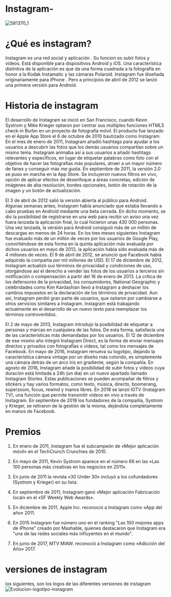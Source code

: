 # Instagram-
![581370_1](https://user-images.githubusercontent.com/62603274/77489677-70371400-6dfe-11ea-95ab-3ec68e6bd1d9.jpg)
# ¿Qué es instagram?

 Instagram es una red social y aplicación . Su funcion es subir fotos y videos. Está disponible para dispositivos Android y iOS. Una característica distintiva de la aplicación es que da una forma cuadrada a la fotografía en honor a la Kodak Instamatic y las cámaras Polaroid.  Instagram  fue diseñada originariamente para iPhone . Pero a principios de abril de 2012 se lanzó una primera versión para Android.

# Historia de instagram

El desarrollo de Instagram se inició en San Francisco, cuando Kevin Systrom y Mike Krieger optaron por centrar sus múltiples funciones HTML5 check-in Burbn en un proyecto de fotografía móvil. El producto fue lanzado en el Apple App Store el 6 de octubre de 2010 bautizado como Instagram. En el mes de enero de 2011, Instagram añadió hashtags para ayudar a los usuarios a descubrir las fotos que los demás usuarios compartían sobre un mismo tema. Instagram animaba así a sus usuarios a añadir hashtags relevantes y específicos, en lugar de etiquetar palabras como foto con el objetivo de hacer las fotografías más populares, atraer a un mayor número de fanes y conseguir más me gusta. En septiembre de 2011, la versión 2.0 se puso en marcha en la App Store. Se incluyeron nuevos filtros en vivo, opción de aplicar efectos de desenfoque a áreas concretas, edición de imágenes de alta resolución, bordes opcionales, botón de rotación de la imagen y un botón de actualización.


El 3 de abril de 2012 salió la versión abierta al público para Android. Algunas semanas antes, Instagram había anunciado que estaba llevando a cabo pruebas en Android mediante una beta cerrada. En dicho momento, se dio la posibilidad de registrarse en una web para recibir un aviso una vez fuera lanzada la aplicación final, lo cual hicieron unas 430 000 personas. Una vez lanzada, la versión para Android consiguió más de un millón de descargas en menos de 24 horas. En los tres meses siguientes Instagram fue evaluado más de un millón de veces por los usuarios de Google Play, convirtiéndose de esta forma en la quinta aplicación más evaluada por dichos usuarios en mayo de 2013, la aplicación había sido evaluada más de 4 millones de veces.
El 9 de abril de 2012, se anunció que Facebook había adquirido la compañía por mil millones de USD. El 17 de diciembre de 2012, Instagram actualizó sus términos de privacidad y condiciones de uso, otorgándose así el derecho a vender las fotos de los usuarios a terceros sin notificación o compensación a partir del 16 de enero de 2013. La crítica de los defensores de la privacidad, los consumidores, National Geographic y celebridades como Kim Kardashian llevó a Instagram a deshacer los cambios impuestos en la declaración de los términos de privacidad. Aun así, Instagram perdió gran parte de usuarios, que optaron por cambiarse a otros servicios similares a Instagram. Instagram está trabajando actualmente en el desarrollo de un nuevo texto para reemplazar los términos controvertidos.


El 2 de mayo de 2013, Instagram introdujo la posibilidad de etiquetar a personas y marcas en cualquiera de las fotos. De esta forma, satisfacía una de las características más demandadas por los usuarios.  El 12 de diciembre de ese mismo año integró Instagram Direct, es la forma de enviar mensajes directos y privados con fotografías o vídeos, tal como los mensajes de Facebook.
En mayo de 2016, Instagram renueva su logotipo, dejando la característica cámara vintage por un diseño más colorido, es simplemente una cámara detrás de un arco iris en gradiente, según la compañía. En agosto de 2016, Instagram añade la posibilidad de subir fotos y vídeos cuya duración está limitada a 24h (un día) en un nuevo apartado llamado Instagram Stories. Estas publicaciones se pueden acompañar de filtros y stickers y hay varios formatos, como texto, música, directo, boomerang, superzoom, focus, rewind y manos libres.
En 2018 se lanzó IGTV (Instagram TV), una función que permite transmitir vídeos en vivo a través de Instagram. En septiembre de 2018 los fundadores de la compañía, Systrom y Krieger, se retiraron de la gestión de la misma, dejándola completamente en manos de Facebook.

# Premios
1. En enero de 2011, Instagram fue el subcampeón de «Mejor aplicación móvil» en el TechCrunch Crunchies de 2010.

2. En mayo de 2011, Kevin Systrom aparece en el número 66 en las «Las 100 personas más creativas en los negocios en 2011».

3. En junio de 2011 la revista «30 Under 30» incluyó a los cofundadores (Systrom y Krieger) en su lista.

4. En septiembre de 2011, Instagram ganó «Mejor aplicación Fabricación local» en el «SF Weekly Web Awards».

5. En diciembre de 2011, Apple Inc. reconoció a Instagram como «App del año» 2011.

6. En 2015 Instagram fue número uno en el ranking "Las 100 mejores apps de iPhone" creado por Mashable, quienes destacaron que Instagram era "una de las redes sociales más influyentes en el mundo".

7. En junio de 2017, MTV MIAW. reconoció a Instagram como «Adicción del Año» 2017.



# versiones de instagram

los siguientes, son los logos de las diferentes versiones de instagram
![Evolucion-logotipo-instagram](https://user-images.githubusercontent.com/62603274/77488342-8216b800-6dfa-11ea-8de3-8e0d88f7a5db.jpg)

